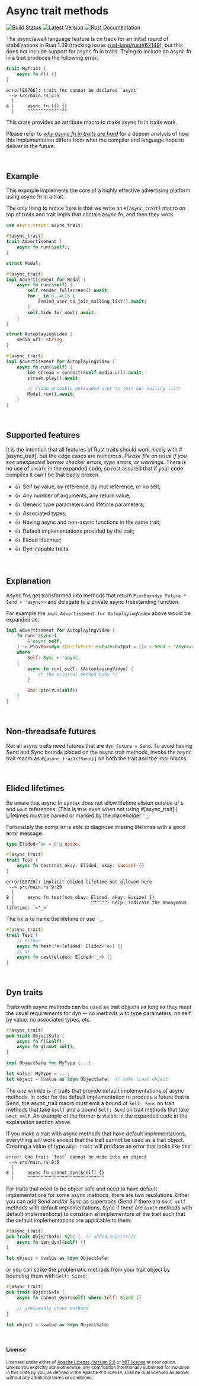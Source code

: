 Async trait methods
===================

[![Build Status](https://api.travis-ci.com/dtolnay/async-trait.svg?branch=master)](https://travis-ci.com/dtolnay/async-trait)
[![Latest Version](https://img.shields.io/crates/v/async-trait.svg)](https://crates.io/crates/async-trait)
[![Rust Documentation](https://img.shields.io/badge/api-rustdoc-blue.svg)](https://docs.rs/async-trait)

The async/await language feature is on track for an initial round of
stabilizations in Rust 1.39 (tracking issue: [rust-lang/rust#62149]), but this
does not include support for async fn in traits. Trying to include an async fn
in a trait produces the following error:

[rust-lang/rust#62149]: https://github.com/rust-lang/rust/issues/62149

```rust
trait MyTrait {
    async fn f() {}
}
```

```console
error[E0706]: trait fns cannot be declared `async`
 --> src/main.rs:4:5
  |
4 |     async fn f() {}
  |     ^^^^^^^^^^^^^^^
```

This crate provides an attribute macro to make async fn in traits work.

Please refer to [*why async fn in traits are hard*][hard] for a deeper analysis
of how this implementation differs from what the compiler and language hope to
deliver in the future.

[hard]: https://smallcultfollowing.com/babysteps/blog/2019/10/26/async-fn-in-traits-are-hard/

<br>

## Example

This example implements the core of a highly effective advertising platform
using async fn in a trait.

The only thing to notice here is that we write an `#[async_trait]` macro on top
of traits and trait impls that contain async fn, and then they work.

```rust
use async_trait::async_trait;

#[async_trait]
trait Advertisement {
    async fn run(&self);
}

struct Modal;

#[async_trait]
impl Advertisement for Modal {
    async fn run(&self) {
        self.render_fullscreen().await;
        for _ in 0..4u16 {
            remind_user_to_join_mailing_list().await;
        }
        self.hide_for_now().await;
    }
}

struct AutoplayingVideo {
    media_url: String,
}

#[async_trait]
impl Advertisement for AutoplayingVideo {
    async fn run(&self) {
        let stream = connect(&self.media_url).await;
        stream.play().await;

        // Video probably persuaded user to join our mailing list!
        Modal.run().await;
    }
}
```

<br>

## Supported features

It is the intention that all features of Rust traits should work nicely with
\#\[async_trait\], but the edge cases are numerous. *Please file an issue if you
see unexpected borrow checker errors, type errors, or warnings.* There is no use
of `unsafe` in the expanded code, so rest assured that if your code compiles it
can't be that badly broken.

- &#128077;&ensp;Self by value, by reference, by mut reference, or no self;
- &#128077;&ensp;Any number of arguments, any return value;
- &#128077;&ensp;Generic type parameters and lifetime parameters;
- &#128077;&ensp;Associated types;
- &#128077;&ensp;Having async and non-async functions in the same trait;
- &#128077;&ensp;Default implementations provided by the trait;
- &#128077;&ensp;Elided lifetimes;
- &#128077;&ensp;Dyn-capable traits.

<br>

## Explanation

Async fns get transformed into methods that return `Pin<Box<dyn Future + Send +
'async>>` and delegate to a private async freestanding function.

For example the `impl Advertisement for AutoplayingVideo` above would be
expanded as:

```rust
impl Advertisement for AutoplayingVideo {
    fn run<'async>(
        &'async self,
    ) -> Pin<Box<dyn std::future::Future<Output = ()> + Send + 'async>>
    where
        Self: Sync + 'async,
    {
        async fn run(_self: &AutoplayingVideo) {
            /* the original method body */
        }

        Box::pin(run(self))
    }
}
```

<br>

## Non-threadsafe futures

Not all async traits need futures that are `dyn Future + Send`. To avoid having
Send and Sync bounds placed on the async trait methods, invoke the async trait
macro as `#[async_trait(?Send)]` on both the trait and the impl blocks.

<br>

## Elided lifetimes

Be aware that async fn syntax does not allow lifetime elision outside of `&` and
`&mut` references. (This is true even when not using #\[async_trait\].)
Lifetimes must be named or marked by the placeholder `'_`.

Fortunately the compiler is able to diagnose missing lifetimes with a good error
message.

```rust
type Elided<'a> = &'a usize;

#[async_trait]
trait Test {
    async fn test(not_okay: Elided, okay: &usize) {}
}
```

```console
error[E0726]: implicit elided lifetime not allowed here
 --> src/main.rs:9:29
  |
9 |     async fn test(not_okay: Elided, okay: &usize) {}
  |                             ^^^^^^- help: indicate the anonymous lifetime: `<'_>`
```

The fix is to name the lifetime or use `'_`.

```rust
#[async_trait]
trait Test {
    // either
    async fn test<'e>(elided: Elided<'e>) {}
    // or
    async fn test(elided: Elided<'_>) {}
}
```

<br>

## Dyn traits

Traits with async methods can be used as trait objects as long as they meet the
usual requirements for dyn -- no methods with type parameters, no self by value,
no associated types, etc.

```rust
#[async_trait]
pub trait ObjectSafe {
    async fn f(&self);
    async fn g(&mut self);
}

impl ObjectSafe for MyType {...}

let value: MyType = ...;
let object = &value as &dyn ObjectSafe;  // make trait object
```

The one wrinkle is in traits that provide default implementations of async
methods. In order for the default implementation to produce a future that is
Send, the async\_trait macro must emit a bound of `Self: Sync` on trait methods
that take `&self` and a bound `Self: Send` on trait methods that take `&mut
self`. An example of the former is visible in the expanded code in the
explanation section above.

If you make a trait with async methods that have default implementations,
everything will work except that the trait cannot be used as a trait object.
Creating a value of type `&dyn Trait` will produce an error that looks like
this:

```console
error: the trait `Test` cannot be made into an object
 --> src/main.rs:8:5
  |
8 |     async fn cannot_dyn(&self) {}
  |     ^^^^^^^^^^^^^^^^^^^^^^^^^^^^^
```

For traits that need to be object safe and need to have default implementations
for some async methods, there are two resolutions. Either you can add Send
and/or Sync as supertraits (Send if there are `&mut self` methods with default
implementations, Sync if there are `&self` methods with default implementions)
to constrain all implementors of the trait such that the default implementations
are applicable to them:

```rust
#[async_trait]
pub trait ObjectSafe: Sync {  // added supertrait
    async fn can_dyn(&self) {}
}

let object = &value as &dyn ObjectSafe;
```

or you can strike the problematic methods from your trait object by bounding
them with `Self: Sized`:

```rust
#[async_trait]
pub trait ObjectSafe {
    async fn cannot_dyn(&self) where Self: Sized {}

    // presumably other methods
}

let object = &value as &dyn ObjectSafe;
```

<br>

#### License

<sup>
Licensed under either of <a href="LICENSE-APACHE">Apache License, Version
2.0</a> or <a href="LICENSE-MIT">MIT license</a> at your option.
</sup>

<br>

<sub>
Unless you explicitly state otherwise, any contribution intentionally submitted
for inclusion in this crate by you, as defined in the Apache-2.0 license, shall
be dual licensed as above, without any additional terms or conditions.
</sub>
